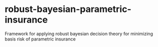 # robust-bayesian-parametric-insurance
Framework for applying robust bayesian decision theory for minimizing basis risk of parametric insurance 
